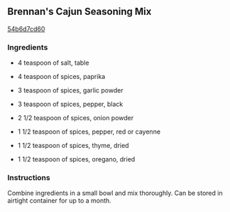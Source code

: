 ## Brennan's Cajun Seasoning Mix

[54b6d7cd60](http://www.food.com/recipe/brennans-cajun-seasoning-mix-187842)

### Ingredients

 - 4 teaspoon of salt, table

 - 4 teaspoon of spices, paprika

 - 3 teaspoon of spices, garlic powder

 - 3 teaspoon of spices, pepper, black

 - 2 1/2 teaspoon of spices, onion powder

 - 1 1/2 teaspoon of spices, pepper, red or cayenne

 - 1 1/2 teaspoon of spices, thyme, dried

 - 1 1/2 teaspoon of spices, oregano, dried

### Instructions

Combine ingredients in a small bowl and mix thoroughly. Can be stored in airtight container for up to a month.
